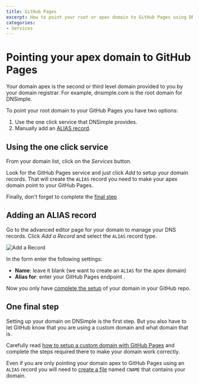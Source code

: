 ```yaml
---
title: GitHub Pages
excerpt: How to point your root or apex domain to GitHub Pages using DNSimple.
categories:
- Services
---
```



# Pointing your apex domain to GitHub Pages

Your domain apex is the second or third level domain provided to you by your domain registrar. For example, dnsimple.com is the root domain for DNSimple.

To point your root domain to your GitHub Pages you have two options:

  1. Use the one click service that DNSimple provides.
  2. Manually add an [ALIAS record](/articles/alias-record).


## Using the one click service

From your domain list, click on the *Services* button.

Look for the GitHub Pages service and just click *Add* to setup your domain records. That will create the `ALIAS` record you need to make your apex domain point to your GitHub Pages.

Finally, don't forget to complete the [final step](#one-final-step)


## Adding an ALIAS record

Go to the advanced editor page for your domain to manage your DNS records. Click *Add a Record* and select the `ALIAS` record type.

![Add a Record](http://f.cl.ly/items/3s2k3N2h1N0q182P1D1g/dnsimple-alias-record.png)

In the form enter the following settings:

- **Name**: leave it blank (we want to create an `ALIAS` for the apex domain)
- **Alias for**: enter your GitHub Pages endpoint .

Now you only have [complete the setup](https://help.github.com/articles/setting-up-a-custom-domain-with-pages#setting-the-domain-in-your-repo) of your domain in your GitHub repo.


## One final step

Setting up your domain on DNSimple is the first step. But you also have to let GitHub know that you are using a custom domain and what domain that is.

Carefully read [how to setup a custom domain with GitHub Pages](https://help.github.com/articles/setting-up-a-custom-domain-with-pages) and complete the steps required there to make your domain work correctly.

Even if you are only pointing your domain apex to GitHub Pages using an `ALIAS` record you will need to [create a file](https://help.github.com/articles/setting-up-a-custom-domain-with-pages#setting-the-domain-in-your-repo) named `CNAME` that contains your domain.
